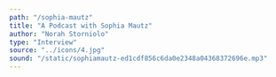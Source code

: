 ```yaml
---
path: "/sophia-mautz"
title: "A Podcast with Sophia Mautz"
author: "Norah Storniolo"
type: "Interview"
source: "../icons/4.jpg"
sound: "/static/sophiamautz-ed1cdf856c6da0e2348a04368372696e.mp3"
---
```

 
